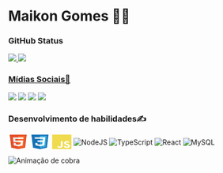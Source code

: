 # Maikon Gomes 👨‍💻

### GitHub Status
<div>
  <a href="https://github.com/maikongomes">
  <img height="180em" src="https://github-readme-stats.vercel.app/api?username=maikongomes&show_icons=true&theme=tokyonight&include_all_commits=true&count_private=true"/>
  <img height="180em" src="https://github-readme-stats.vercel.app/api/top-langs/?username=maikongomes&layout=compact&langs_count=6&theme=tokyonight"/>
</div>

### Mídias Sociais📱

<div>
  <a href="https://instagram.com/_maikongomes" target="_blank"><img src="https://img.shields.io/badge/-Instagram-%23E4405F?style=for-the- badge&logo=instagram&logoColor=white" target="_blank"></a>
  <a href="" target="_blank"><img src="https://img.shields.io/badge/Discord-7289DA?style=for-the-badge&logo= discord&logoColor=white" target="_blank"></a>
  <a href = "mailto:maikongomes@hotmail.com"><img src="https://img.shields.io/badge/-Gmail-%23333?style=for-the-badge&logo=gmail&logoColor=white" alvo ="_blank"></a>
  <a href="https://www.linkedin.com/in/maikon-gomes-59192812a" target="_blank"><img src="https://img.shields.io/badge/-LinkedIn-%230077B5?style= for-the- badge&logo=linkedin&logoColor=white" target="_blank"></a>
</div>

### Desenvolvimento de habilidades✍️

<div>
  <img align="center" alt="HTML" height="30" width="40" src="https://raw.githubusercontent.com/devicons/devicon/master/icons/html5/html5-original.svg">
  <img align="center" alt="CSS" height="30" width="40" src="https://raw.githubusercontent.com/devicons/devicon/master/icons/css3/css3-original.svg">
  <img align="center" alt="Js" height="30" width="40" src="https://raw.githubusercontent.com/devicons/devicon/master/icons/javascript/javascript-plain.svg">
  <img align="center" alt="NodeJS" height="30" width="40" src="[https://raw.githubusercontent.com/devicons/devicon/master/icons/css3/css3-original.svg](https://img.shields.io/badge/Node.js-43853D?style=for-the-badge&logo=node.js&logoColor=white)">
  <img align="center" alt="TypeScript" height="30" width="40" src="https://img.shields.io/badge/TypeScript-007ACC?style=for-the-badge&logo=typescript&logoColor=white">
  <img align="center" alt="React" height="30" width="40" src="https://img.shields.io/badge/React-20232A?style=for-the-badge&logo=react&logoColor=61DAF">
  <img align="center" alt="MySQL" height="30" width="40" src="https://img.shields.io/badge/MySQL-00000F?style=for-the-badge&logo=mysql&logoColor=white">



  ![Animação de cobra](https://github.com/devemdobro/devemdobro/blob/output/github-contribution-grid-snake.svg)

</div>
